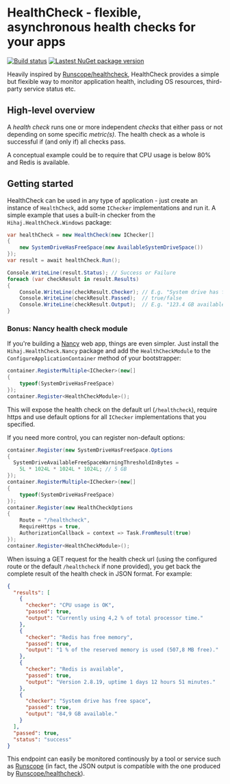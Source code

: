 # HealthCheck - flexible, asynchronous health checks for your apps

[![Build status](https://img.shields.io/appveyor/ci/hihaj/healthcheck/master.svg)](https://ci.appveyor.com/project/Hihaj/healthcheck/branch/master)
[![Lastest NuGet package version](https://img.shields.io/nuget/v/Hihaj.HealthCheck.svg)](https://www.nuget.org/packages?q=hihaj.healthcheck)

Heavily inspired by [Runscope/healthcheck](https://github.com/Runscope/healthcheck), HealthCheck provides a simple but flexible way to monitor application health, including OS resources, third-party service status etc.

## High-level overview

A *health check* runs one or more independent *checks* that either pass or not depending on some specific *metric(s)*. The health check as a whole is successful if (and only if) all checks pass.

A conceptual example could be to require that CPU usage is below 80% and Redis is available.

## Getting started

HealthCheck can be used in any type of application - just create an instance of `HealthCheck`, add some `IChecker` implementations and run it. A simple example that uses a built-in checker from the `Hihaj.HealthCheck.Windows` package:

```c#
var healthCheck = new HealthCheck(new IChecker[]
{
    new SystemDriveHasFreeSpace(new AvailableSystemDriveSpace())
});
var result = await healthCheck.Run();

Console.WriteLine(result.Status); // Success or Failure
foreach (var checkResult in result.Results)
{
    Console.WriteLine(checkResult.Checker); // E.g. "System drive has free space"
    Console.WriteLine(checkResult.Passed);  // true/false
    Console.WriteLine(checkResult.Output);  // E.g. "123.4 GB available"
}
```

### Bonus: Nancy health check module

If you're building a [Nancy](https://github.com/NancyFx) web app, things are even simpler. Just install the `Hihaj.HealthCheck.Nancy` package and add the `HealthCheckModule` to the `ConfigureApplicationContainer` method of your bootstrapper:

```c#
container.RegisterMultiple<IChecker>(new[]
{
    typeof(SystemDriveHasFreeSpace)
});
container.Register<HealthCheckModule>();
```

This will expose the health check on the default url (`/healthcheck`), require https and use default options for all `IChecker` implementations that you specified.

If you need more control, you can register non-default options:

```c#
container.Register(new SystemDriveHasFreeSpace.Options
{
  SystemDriveAvailableFreeSpaceWarningThresholdInBytes =
    5L * 1024L * 1024L * 1024L; // 5 GB
});
container.RegisterMultiple<IChecker>(new[]
{
    typeof(SystemDriveHasFreeSpace)
});
container.Register(new HealthCheckOptions
{
    Route = "/healthcheck",
    RequireHttps = true,
    AuthorizationCallback = context => Task.FromResult(true)
});
container.Register<HealthCheckModule>();
```

When issuing a GET request for the health check url (using the configured route or the default `/healthcheck` if none provided), you get back the complete result of the health check in JSON format. For example:

```json
{
  "results": [
    {
      "checker": "CPU usage is OK",
      "passed": true,
      "output": "Currently using 4,2 % of total processor time."
    },
    {
      "checker": "Redis has free memory",
      "passed": true,
      "output": "1 % of the reserved memory is used (507,8 MB free)."
    },
    {
      "checker": "Redis is available",
      "passed": true,
      "output": "Version 2.8.19, uptime 1 days 12 hours 51 minutes."
    },
    {
      "checker": "System drive has free space",
      "passed": true,
      "output": "84,9 GB available."
    }
  ],
  "passed": true,
  "status": "success"
}
```

This endpoint can easily be monitored continously by a tool or service such as [Runscope](https://www.runscope.com/) (in fact, the JSON output is compatible with the one produced by [Runscope/healthcheck](https://github.com/Runscope/healthcheck)).
